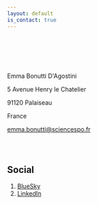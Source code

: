 ```yaml
---
layout: default
is_contact: true
---
```


<div style="height: 70px;"></div>

Emma Bonutti D'Agostini

5 Avenue Henry le Chatelier

91120 Palaiseau

France

[emma.bonutti@sciencespo.fr](mailto:emma.bonutti@sciencespo.fr)

<div style="height: 30px;"></div>

## Social
1. [BlueSky](https://bsky.app/profile/emmabonutti.bsky.social)
2. [LinkedIn](www.linkedin.com/in/emma-bonutti-d-agostini-2b8026231)


<div style="height: 70px;"></div>
